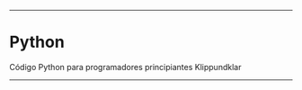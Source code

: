 **************************************************
  # Python
  Código Python para programadores principiantes
  Klippundklar
**************************************************
